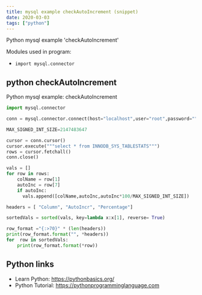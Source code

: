 ```yaml
---
title: mysql example checkAutoIncrement (snippet)
date: 2020-03-03
tags: ["python"]
---
```

Python mysql example 'checkAutoIncrement'


Modules used in program: 
* `import mysql.connector`

## python checkAutoIncrement

Python mysql example: checkAutoIncrement

```python
import mysql.connector

conn = mysql.connector.connect(host="localhost",user="root",password="", database="information_schema", port=5506)

MAX_SIGNED_INT_SIZE=2147483647

cursor = conn.cursor()
cursor.execute("""select * from INNODB_SYS_TABLESTATS""")
rows = cursor.fetchall()
conn.close()

vals = []
for row in rows:
    colName = row[1]
    autoInc = row[7]
    if autoInc:
      vals.append([colName,autoInc,autoInc*100/MAX_SIGNED_INT_SIZE])

headers = [ "Column", "AutoIncr", "Percentage"]

sortedVals = sorted(vals, key=lambda x:x[1], reverse= True)

row_format ="{:>70}" * (len(headers))
print(row_format.format("", *headers))
for  row in sortedVals:
    print(row_format.format(*row))

```

## Python links

- Learn Python: https://pythonbasics.org/
- Python Tutorial: https://pythonprogramminglanguage.com
